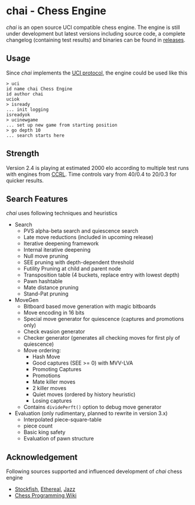 # chai - Chess Engine

_chai_ is an open source UCI compatible chess engine. The engine is still under development but latest versions including source code, a complete changelog (containing test results) and binaries can be found in [releases](https://github.com/jakhac/chai/releases).

## Usage

Since _chai_ implements the [UCI protocol](http://wbec-ridderkerk.nl/html/UCIProtocol.html), the engine could be used like this

```
> uci
id name chai Chess Engine
id author chai
uciok
> isready
... init logging
isreadyok
> ucinewgame
... set up new game from starting position
> go depth 10
... search starts here
```

## Strength

Version 2.4 is playing at estimated 2000 elo according to multiple test runs with engines from [CCRL](https://ccrl.chessdom.com/ccrl/4040/). Time controls vary from 40/0.4 to 20/0.3 for quicker results.

## Search Features

_chai_ uses following techniques and heuristics

- Search
  - PVS alpha-beta search and quiescence search
  - Late move reductions (included in upcoming release)
  - Iterative deepening framework
  - Internal iterative deepening
  - Null move pruning
  - SEE pruning with depth-dependent threshold
  - Futility Pruning at child and parent node
  - Transposition table (4 buckets, replace entry with lowest depth)
  - Pawn hashtable
  - Mate distance pruning
  - Stand-Pat pruning
- MoveGen
  - Bitboard based move generation with magic bitboards
  - Move encoding in 16 bits
  - Special move generator for quiescence (captures and promotions only)
  - Check evasion generator
  - Checker generator (generates all checking moves for first ply of quiescence)
  - Move ordering:
    - Hash Move
    - Good captures (SEE >= 0) with MVV-LVA
    - Promoting Captures
    - Promotions
    - Mate killer moves
    - 2 killer moves
    - Quiet moves (ordered by history heuristic)
    - Losing captures
  - Contains `dividePerft()` option to debug move generator
- Evaluation (only rudimentary, planned to rewrite in version 3.x)
  - Interpolated piece-square-table
  - piece count
  - Basic king safety
  - Evaluation of pawn structure

## Acknowledgement

Following sources supported and influenced development of _chai_ chess engine

- [Stockfish](https://github.com/official-stockfish/Stockfish), [Ethereal](https://github.com/AndyGrant/Ethereal), [Jazz](https://www.chessprogramming.org/Jazz)
- [Chess Programming Wiki](https://www.chessprogramming.org/Main_Page)
